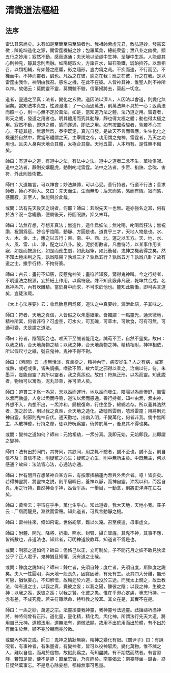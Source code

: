 # 清微道法樞紐

## 法序

雷法其來尚矣。未有如是至簡至易至驗者也。我祖師紫虛元君，敷弘道妙，發露玄微；陳乾坤造化之源，開雷霆機緘之妙；包羅萬彙，總統衆靈；泄八卦之幽微，顯五行之妙用；寂然不動，感而遂通；夫天地以至虛中生神，至靜中生炁。人能虛其心則神見，靜其念則炁融。如陽燧取火，方諸召水，磁石吸鐵，琥珀拾芥。以炁相召，以類相輔，有如聲之應響，影之隨形，豈力爲之哉。不疾而速，不行而至，不機而中，不神而靈者，誠也。凡炁之在彼，感之在我；應之在彼，行之在我。是以雷霆由我作，神明由我召。感名之機，在此不在彼。人皆神其神，惟聖人則不神所以神。故偈云：莫問靈不靈，莫問驗不驗，信筆掃將去，莫起一切念。

道者，靈通之至真；法者，變化之玄微。道因法以濟人，人因法以會道，則變化無窮矣。當知法本真空，性源澄湛；了一心而通萬法，則萬法無不具於一心；返萬法而照一心，則一心無不定於萬法。如是，當知道乃法之體，法乃道之用。雷霆者，彰天之威，發道之用者也。明其體用而究其動靜，靜也得太極之體；動也得太極之用。寂然不動，即道之體，感而遂通，即法之用。如有按圖索駿者，孰若不心其心，不迹其迹，無思無爲，泰宇既定，真光自發。是故天不言而善應。生生化化之機運於自然中，實當形體謂之天，主宰謂之帝，功用謂之鬼神。雷霆者，乃天之功用也。且夫人身與天地合其體，太極合其變。天地五雷，人本均有。是性無不備矣。

師曰：有道中之道，有道中之法，有法中之法。道中之道者二念不生，萬物俱寂。道中之法者，靜則交媾龍虎，動則叱咾雷霆。法中之法者，步罡、掐訣、念吮、害符，外此則皆術數。

師曰：大道無言，可以神會；妙法無傳，可以心受。善行持者，行道不行法；善求師者，師心不師人。又曰：先天而生，生而無形；后天而感，感而有情。寂而感，感而寂。非至人，孰能與於此哉。

或間：法有先天後天之説者，何耶？師曰：若説先天一也無。道亦強名之耳，何有於法？況－念纔動，便屬後天，符圖呪訣，抑又末耳。

師曰：法無存想，存想非真法；無造作，造作爲妖法；無叱喝，叱喝爲狂法；無祝讚，祝讚爲巫。妙合乎陰陽，動靜、方圓是也。道貫乎三才，天地人物是也。水、火、木、金、土，應之以五行；東、南、中、西、北，運之以五方。天、地、水、火、風、雷、山、澤，配之以八卦。彼，泥於術數者，凡書符時，以某事作用某竅，如是而按造化，如是而應生剋，如此起筆，如此衝發，鬼神之機我得之矣。然不知太極未判之先，孰爲陰陽？孰爲三才？孰爲五行？孰爲五方？孰爲八卦？故有道之士，撒手行持，不拘符篆。

師曰：古云：畫符不知竅，反惹鬼神笑；畫符若知竅，驚得鬼神叫。今之行持者，不明道法之根源，妄於紙上作用，以爲符竅。殊不知此竅非凡竅，乾坤共合成。名爲神炁穴，內有坎離精。當於身中而求，不可求於他也。能知此竅働，即可與言道矣，豈徒法哉。

《太上心法序要》云：收爲胎息用爲竅，道法之中真要妙。漏泄此語，子其味之。

師曰：符者，天地之真信，人皆假之以朱墨紙筆。吾獨謂：一點靈光，通天徹地，精神所寓，何者非符？可虛空，可水火，可瓦礫，可草木，可飲食，可有可無，可通可變。夫是謂之道法。

師曰：符者，陰陽契合也。唯天下至誠者能用之。誠苟不至，自然不靈矣。故曰：以我之精，合天地萬物之精；以我之神，合天地萬物之神。精精相附，神神相依，所以假尺寸之紙，號召鬼神，鬼神不得不對。

師曰：《素間》云：虛無恬淡，真炁從之，精神內守，病安從生？人之有病，或寒或熱，或輕或重，皆失調攝，嗜欲不節，故六氣之邪得以乘之。治病以符。符，朱墨耳，豈能自靈？其所以靈者，我之真炁也。故曰：符無正形，以炁而靈。知此説者，物物可以寓炁，泥丸莎草，亦可濟人矣。

師曰：道貫三才爲一炁耳，天以炁而運行，地以炁而發生，陰陽以炁而慘舒，風雷以炁而動盪，人身以炁而呼吸，道法以炁而感通。善行持者，知神由炁，炁由神，外想不入，內想不出，－炁沖和，歸根復命，行住坐卧，綿綿若存。所以養其浩然者，施之於法，則以我之真炁，合天地之造化。故噓爲雲雨，嘻爲雷霆；用將則元神自靈，制邪則鬼神自伏。通天徹地，出幽入明，千變萬化，何者非我。倘中無所主，炁散神昏，行持之際，徒以符呪爲靈，僥倖於萬一，吾見其不得也矣。

或間：變神之道如何？師曰：元始祖劫，一炁分真。我即元始，元始即我。此即謂之變神。

師曰：法有出於同門，其符同，其訣同，用之輒不驗者，誠不至也。誠不至，則自信不及；自信不及，則疑貳之心生；疑貳之心生，則中無所主矣。中既無主，何以感通？故曰：法法皆心法，心通法亦通。

師曰：世有閉目存想某神自某方來，有按摩搐縮運內炁與外炁合者。噫！皆妄矣。若得神靈將、將靈神之説，則平居暇日，養神以靜，而神自靈。沖炁以和，而炁自真。用之行持，自然神合乎神，炁合乎炁，一舉目，一動念，則將吏洋洋在左右矣。

師曰：黃帝云：宇宙在乎手，萬化生乎心。知此道者，我大天地，天地小我。莊子云：尸居而龍見，淵默而雷聲。知此道者，可與言動靜之機。

師曰：雷神往來，倏如飛電。世俗紛拏，難以久淹。召至疾遣，毋事虛文。

師曰：附體、開光、降將、折指、照水、封臂、攝亡墜旛，其鬼不神，其事不應，皆術數也，非道法也。知此者，可明神道設教耳，知道者不爲是也。 

或問：制邪之道如何？師曰：但脩己以正，立可制矣。子不聞花月之妖不敢見狄梁公乎？正人君子，鬼神猶且知懼，況有道之士哉。

或問：鍊度之説如何？師曰：鍊亡者，先須自鍊；度亡者，先須自度，斯鍊度之説矣。夫人一性圓明，與天地一般長久，因貪因著，有死有生。及其四大分離，無形可戀，猶執妄心，不知解悟，故輪迴於六道，出没於三途。而我太上憫之，故垂教法，俾有道之士，以我之真，覺彼之妄；以我之陽，鍊彼之陰；以我之神，生彼之神；以我之炁，返彼之炁；以我之賢，化彼之愚。惟在乎澄心定慮，專志行持。一念有差，不成究竟。若夫符籙誥命，特科教之設耳。其文在是，其實不在是。

師曰：一炁之妙，萬道之宗。法靈須要我神靈，我神靈兮法通靈。祛攘禱祈憑神將，神將何曾有正形。道化靈，靈化精，精化炁，炁化神。所謂法行先天大道，將用自己元神。道體法用，道無法有，道微法顯。故用不出於用而出於體，有不出於有而生於無，顯不兆於顯而兆於微。

或間內外將之説。師曰：鬼神之情狀無窮，精神之變化有限。《關尹子》曰：有誦呪者，有事神者，有朱墨者，有變神者，皆可以役神馭炁，變化萬物。惟不誠之人，難以自信，而易於信物，故假此爲之。苟知盡誠，有不期然而然者。有言習靜，若知是習，便不是靜；直至忘習，乃真靜矣。南臺偈云：南臺靜坐－鑪香，終日疑然萬事忘。不是息心除妄想，都緣無事可思量。